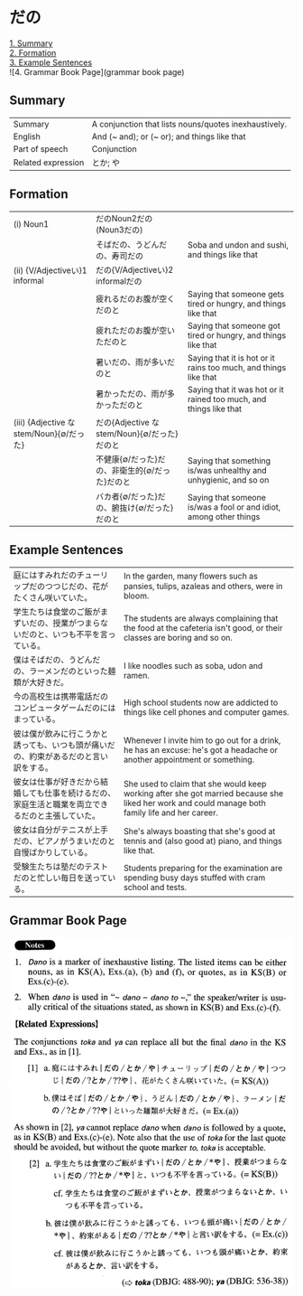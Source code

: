 # だの

[1. Summary](#summary)<br>
[2. Formation](#formation)<br>
[3. Example Sentences](#example-sentences)<br>
![4. Grammar Book Page](grammar book page)<br>


## Summary

<table><tr>   <td>Summary</td>   <td>A conjunction that lists nouns/quotes inexhaustively.</td></tr><tr>   <td>English</td>   <td>And (~ and); or (~ or); and things like that</td></tr><tr>   <td>Part of speech</td>   <td>Conjunction</td></tr><tr>   <td>Related expression</td>   <td>とか; や</td></tr></table>

## Formation

<table class="table"><tbody><tr class="tr head"><td class="td"><span class="numbers">(i)</span> <span class="bold">Noun<span class="subscript">1</span></span></td><td class="td"><span class="concept">だの</span><span>Noun<span class="subscript">2</span></span><span class="concept">だの</span><span>(Noun<span class="subscript">3</span></span><span class="concept">だの</span><span>)</span> </td><td class="td"></td></tr><tr class="tr"><td class="td"></td><td class="td"><span>そば</span><span class="concept">だの</span><span>、うどん</span><span class="concept">だの</span><span>、寿司</span><span class="concept">だの</span></td><td class="td"><span>Soba and undon and sushi, and things like that</span></td></tr><tr class="tr head"><td class="td"><span class="numbers">(ii)</span> <span class="bold">{V/Adjectiveい}1 informal</span></td><td class="td"><span class="concept">だの</span><span>{V/Adjectiveい}2 informal</span><span class="concept">だの</span></td><td class="td"></td></tr><tr class="tr"><td class="td"></td><td class="td"><span>疲れる</span><span class="concept">だの</span><span>お腹が空く</span><span class="concept">だの</span><span>と</span></td><td class="td"><span>Saying that someone gets tired or hungry, and things like that</span></td></tr><tr class="tr"><td class="td"></td><td class="td"><span>疲れた</span><span class="concept">だの</span><span>お腹が空いた</span><span class="concept">だの</span><span>と</span></td><td class="td"><span>Saying that someone got tired or hungry, and things like that</span></td></tr><tr class="tr"><td class="td"></td><td class="td"><span>暑い</span><span class="concept">だの</span><span>、雨が多い</span><span class="concept">だの</span><span>と</span></td><td class="td"><span>Saying that it is hot or it rains too much, and things like that</span></td></tr><tr class="tr"><td class="td"></td><td class="td"><span>暑かった</span><span class="concept">だの</span><span>、雨が多かった</span><span class="concept">だの</span><span>と</span></td><td class="td"><span>Saying that it was hot or it rained too much, and things like that</span></td></tr><tr class="tr head"><td class="td"><span class="numbers">(iii)</span> <span class="bold">{Adjective な stem/Noun}{∅/だった}</span></td><td class="td"><span class="concept">だの</span><span>{Adjective な stem/Noun}{∅/だった}</span><span class="concept">だの</span><span>と</span></td><td class="td"></td></tr><tr class="tr"><td class="td"></td><td class="td"><span>不健康{∅/だった}</span><span class="concept">だの</span><span>、非衛生的{∅/だった}</span><span class="concept">だの</span><span>と</span></td><td class="td"><span>Saying that something is/was unhealthy and unhygienic, and so on</span></td></tr><tr class="tr"><td class="td"></td><td class="td"><span>バカ者{∅/だった}</span><span class="concept">だの</span><span>、腑抜け{∅/だった}</span><span class="concept">だの</span><span>と</span></td><td class="td"><span>Saying that someone is/was a fool or and idiot, among other things</span></td></tr></tbody></table>

## Example Sentences

<table><tr>   <td>庭にはすみれだのチューリップだのつつじだの、花がたくさん咲いていた。</td>   <td>In the garden, many ﬂowers such as pansies, tulips, azaleas and others, were in bloom.</td></tr><tr>   <td>学生たちは食堂のご飯がまずいだの、授業がつまらないだのと、いつも不平を言っている。</td>   <td>The students are always complaining that the food at the cafeteria isn't good, or their classes are boring and so on.</td></tr><tr>   <td>僕はそばだの、うどんだの、ラーメンだのといった麺類が大好きだ。</td>   <td>I like noodles such as soba, udon and ramen.</td></tr><tr>   <td>今の高校生は携帯電話だのコンピュータゲームだのにはまっている。</td>   <td>High school students now are addicted to things like cell phones and computer games.</td></tr><tr>   <td>彼は僕が飲みに行こうかと誘っても、いつも頭が痛いだの、約束があるだのと言い訳をする。</td>   <td>Whenever I invite him to go out for a drink, he has an excuse: he's got a headache or another appointment or something.</td></tr><tr>   <td>彼女は仕事が好きだから結婚しても仕事を続けるだの、家庭生活と職業を両立できるだのと主張していた。</td>   <td>She used to claim that she would keep working after she got married because she liked her work and could manage both family life and her career.</td></tr><tr>   <td>彼女は自分がテニスが上手だの、ピアノがうまいだのと自慢ばかりしている。</td>   <td>She's always boasting that she's good at tennis and (also good at) piano, and things like that.</td></tr><tr>   <td>受験生たちは塾だのテストだのと忙しい毎日を送っている。</td>   <td>Students preparing for the examination are spending busy days stuffed with cram school and tests.</td></tr></table>

## Grammar Book Page

![](../img/Advancedだの.png)

